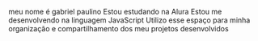 meu nome é gabriel paulino Estou estudando na Alura
Estou me desenvolvendo na linguagem JavaScript
Utilizo esse espaço para minha organização e compartilhamento dos meu projetos desenvolvidos

